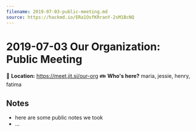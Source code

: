 ```yaml
---
filename: 2019-07-03-public-meeting.md
source: https://hackmd.io/ERa1OsfKRranY-2sM1BcNQ
---
```


# 2019-07-03 Our Organization: Public Meeting

:round_pushpin: **Location:** https://meet.jit.si/our-org
:family: **Who's here?** maria, jessie, henry, fatima

## Notes

- here are some public notes we took
- ...
